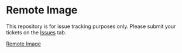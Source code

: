 # Remote Image
This repository is for issue tracking purposes only. Please submit your tickets on the [Issues](https://github.com/KhaosCoders/confluence-remote-img-issues/issues) tab.


[Remote Image](https://marketplace.atlassian.com/apps/1233867/remote-image)
